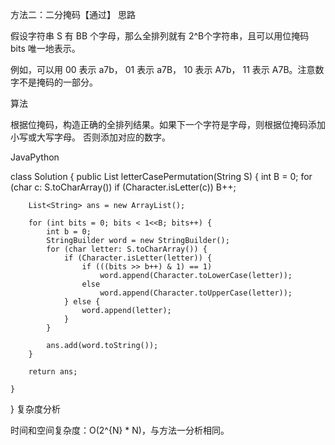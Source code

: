 方法二：二分掩码【通过】
思路

假设字符串 S 有 BB 个字母，那么全排列就有 2^B个字符串，且可以用位掩码 bits 唯一地表示。

例如，可以用 00 表示 a7b， 01 表示 a7B， 10 表示 A7b， 11 表示 A7B。注意数字不是掩码的一部分。

算法

根据位掩码，构造正确的全排列结果。如果下一个字符是字母，则根据位掩码添加小写或大写字母。 否则添加对应的数字。

JavaPython

class Solution {
public List<String> letterCasePermutation(String S) {
int B = 0;
for (char c: S.toCharArray())
if (Character.isLetter(c))
B++;

        List<String> ans = new ArrayList();

        for (int bits = 0; bits < 1<<B; bits++) {
            int b = 0;
            StringBuilder word = new StringBuilder();
            for (char letter: S.toCharArray()) {
                if (Character.isLetter(letter)) {
                    if (((bits >> b++) & 1) == 1)
                        word.append(Character.toLowerCase(letter));
                    else
                        word.append(Character.toUpperCase(letter));
                } else {
                    word.append(letter);
                }
            }

            ans.add(word.toString());
        }

        return ans;

    }
}
复杂度分析

时间和空间复杂度：O(2^{N} * N)，与方法一分析相同。
